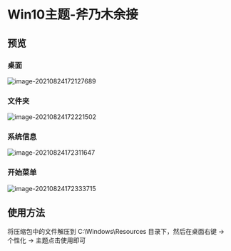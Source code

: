 # Win10主题-斧乃木余接

## 预览

### 桌面

![image-20210824172127689](D:\缓存\typora图片\image-20210824172127689.png)

### 文件夹

![image-20210824172221502](D:\缓存\typora图片\image-20210824172221502.png)

### 系统信息

![image-20210824172311647](D:\缓存\typora图片\image-20210824172311647.png)

### 开始菜单

![image-20210824172333715](D:\缓存\typora图片\image-20210824172333715.png)



## 使用方法

将压缩包中的文件解压到 C:\Windows\Resources 目录下，然后在桌面右键 -> 个性化 -> 主题点击使用即可

